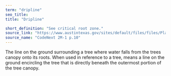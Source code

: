 ```yaml
---
term: "dripline"
seo_title: 
title: "Dripline"

short_definition: "See critical root zone."
source_link: "https://www.austintexas.gov/sites/default/files/files/Planning/CodeNEXT/ALDC_PRD_23_LandDevelopmentCode_Combined_2017_0130_web.pdf"
source_name: "CodeNext 2M-1 p.10"
---
```

The line on the ground surrounding a tree where water falls from the trees canopy onto its roots.
When used in reference to a tree, means a line on the ground encircling the tree that is directly beneath the outermost portion of the tree canopy.
